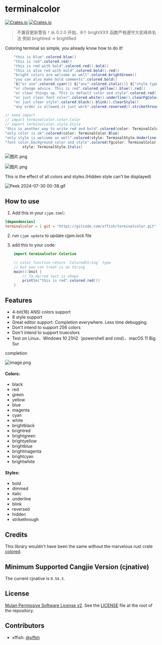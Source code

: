 # terminalcolor

[![Crates.io](https://img.shields.io/badge/terminalcolor-0.2.0-2A6FDD)](https://gitcode.com/xffish/terminalcolor/overview) [![Crates.io](https://img.shields.io/badge/license-MulanPSL2-3DA638)](https://gitcode.com/xffish/terminalcolor/blob/main/LICENSE)


> 不兼容更新警告！从 0.2.0 开始，8个 brightXXX 函数严格遵守大驼峰命名法
> 例如 brightred -> brightRed


Coloring terminal so simple, you already know how to do it!

```java
    "this is blue".colored.blue()
    "this is red".colored.red()
    "this is red with bold".colored.red().bold()
    "this is also red with bold".colored.bold().red()
    "bright colors are welcome as well".colored.brightGreen()
    "you can also make bold comments".colored.bold()
    '${"or use".colored.cyan()} ${"any".colored.italic()} ${"style type".colored.yellow()}'
    "or change advice. This is red".colored.yellow().blue().red()
    "or clear things up. This is default color and style".colored.red().bold().clear()
    "or just clear font color".colored.white().underline().clearFgColor()
    "or just clear style".colored.black().blink().clearStyle()
    "any order is allowed,it just work".colored.reversed().strikethrough().brightMagenta()
```
```java
// need import
// import terminalcolor.color.Color
// import terminalcolor.style.Style
"this is another way to write red and bold".colored(color: TerminalColor.Red, style: TerminalStyle.Bold)
"only color is ok".colored(color: TerminalColor.Blue)
"only style is welcome as well".colored(style: TerminalStyle.Underline)
"font color,background color and style".colored(fgcolor: TerminalColor.Red, bgcolor: TerminalColor.Cyan,
        style: TerminalStyle.Italic)
```


![图片.png](https://s2.loli.net/2024/08/20/hZL9v6oesixGHJY.png)

![图片.png](https://s2.loli.net/2024/08/20/nk5ptFeTf9RYOuK.png)

This is the effect of all colors and styles.(Hidden style can't be displayed)

![Peek 2024-07-30 00-38.gif](https://s2.loli.net/2024/07/30/TSgY8PkiuOXv5zV.gif)

## How to use

1. Add this in your `cjpm.toml`:

```toml
[dependencies]
terminalcolor = { git = "https://gitcode.com/xffish/terminalcolor.git", tag = "0.2.0" }
```
2. run `cjpm update` to update cjpm.lock file

3. add this to your code:

```java
    import terminalcolor.Colorize

    // color function return `ColoredString` type
    // but you can treat is as String
    main():Unit {
        // Ta-da!red text is shown
        println("this is red".colored.red())
    }
```

## Features
- 4-bit(16) ANSI colors support
- 8 style support
- Great editor support. Completion everywhere. Less time debugging.
- Don't intend to support 256 colors
- Don't intend to support truecolors
- Test on Linux、Windows 10 21H2（powershell and cmd）、macOS 11 Big Sur

completion

![image.png](https://s2.loli.net/2024/07/21/falRcn5jKEpquBM.png)



#### Colors:

- black
- red
- green
- yellow
- blue
- magenta
- cyan
- white
- brightblack
- brightred
- brightgreen
- brightyellow
- brightblue
- brightmagenta
- brightcyan
- brightwhite

#### Styles:

- bold
- dimmed
- italic
- underline
- blink
- reversed
- hidden
- strikethrough


## Credits
This library wouldn't have been the same without the marvelous rust crate [colored](https://github.com/colored-rs/colored).


## Minimum Supported Cangjie Version (cjnative)
The current cjnative is `0.54.3`.

## License

[Mulan Permissive Software License v2](https://opensource.org/license/mulanpsl-2-0). See the
[LICENSE](https://gitcode.com/xffish/terminalcolor/blob/main/LICENSE) file at the
root of the repository.


## Contributors

- xffish: [@xffsh](https://gitcode.com/xffish)
